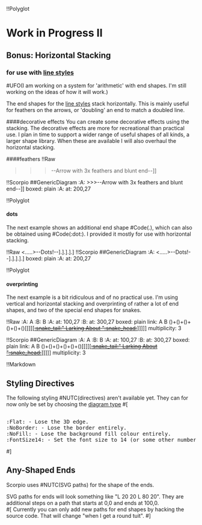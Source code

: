 !!Polyglot
# Work in Progress II
## Bonus: Horizontal Stacking
### for use with [line styles](scorpio_link_styles)
#UFO(I am working on a system for 'arithmetic' with end shapes.  I'm still working on the ideas of how it will work.)

The end shapes for the [line styles](scorpio_link_styles) stack horizontally.  This is mainly useful for feathers on the arrows, or 'doubling' an end to match a doubled line.  

####decorative effects
You can create some decorative effects using the stacking.  The decorative effects are more for recreational than practical use.  I plan in time to support a wider range of useful shapes of all kinds, a larger shape library.  When these are available I will also overhaul the horizontal stacking.

####feathers
!!Raw
>>>--Arrow with 3x feathers and blunt end--]]

!!Scorpio
##GenericDiagram
:A: >>>--Arrow with 3x feathers and blunt end--]]
boxed: plain
:A: at: 200,27

!!Polyglot
#### dots
The next example shows an additional end shape #Code(.), which can also be obtained using #Code(:dot:).  I provided it mostly for use with horizontal stacking.

!!Raw
<.....>--Dots!--].].].].]
!!Scorpio
##GenericDiagram
:A: <.....>--Dots!--].].].].]
boxed: plain
:A: at: 200,27

!!Polyglot
#### overprinting
The next example is a bit ridiculous and of no practical use.  I'm using vertical and horizontal stacking and overprinting of rather a lot of end shapes, and two of the special end shapes for snakes.

!!Raw
:A: A
:B: B
:A: at: 100,27
:B: at: 300,27
boxed: plain
link: A B ()+()+()+()+()+()[[[[[[~~:snake_tail:" Larking About ":snake_head:~~]]]]]]((+)(+)(+)(+))
multiplicity: 3

!!Scorpio
##GenericDiagram
:A: A
:B: B
:A: at: 100,27
:B: at: 300,27
boxed: plain
link: A B ()+()+()+()+()+()[[[[[[~~:snake_tail:" Larking About ":snake_head:~~]]]]]]((+)(+)(+)(+))
multiplicity: 3

!!Markdown
## Styling Directives

The following styling #NUTC(directives) aren't available yet.  They can for now only be set by choosing the [diagram type](scorpio_diagram_types)
#[
<pre class='raw'>

:Flat: - Lose the 3D edge.
:NoBorder: - Lose the border entirely.
:NoFill: - Lose the background fill colour entirely.
:FontSize14: - Set the font size to 14 (or some other number)
</pre>
#]

## Any-Shaped Ends
Scorpio uses #NUTC(SVG paths) for the shape of the ends.

SVG paths for ends will look something like "L 20 20 L 80 20".  They are additional steps on a path that starts at 0,0 and ends at 100,0.  
#[
Currently you can only add new paths for end shapes by hacking the source code.  That will change "when I get a round tuit".
#]

